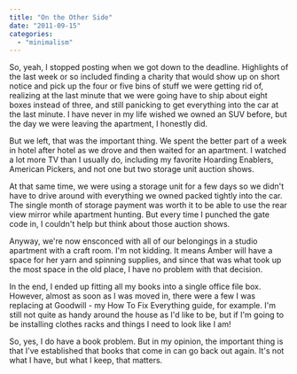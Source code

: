 ```yaml
---
title: "On the Other Side"
date: "2011-09-15"
categories: 
  - "minimalism"
---
```


So, yeah, I stopped posting when we got down to the deadline. Highlights of the last week or so included finding a charity that would show up on short notice and pick up the four or five bins of stuff we were getting rid of, realizing at the last minute that we were going have to ship about eight boxes instead of three, and still panicking to get everything into the car at the last minute. I have never in my life wished we owned an SUV before, but the day we were leaving the apartment, I honestly did.

But we left, that was the important thing. We spent the better part of a week in hotel after hotel as we drove and then waited for an apartment. I watched a lot more TV than I usually do, including my favorite Hoarding Enablers, American Pickers, and not one but two storage unit auction shows.

At that same time, we were using a storage unit for a few days so we didn't have to drive around with everything we owned packed tightly into the car. The single month of storage payment was worth it to be able to use the rear view mirror while apartment hunting. But every time I punched the gate code in, I couldn't help but think about those auction shows.

Anyway, we're now ensconced with all of our belongings in a studio apartment with a craft room. I'm not kidding. It means Amber will have a space for her yarn and spinning supplies, and since that was what took up the most space in the old place, I have no problem with that decision.

In the end, I ended up fitting all my books into a single office file box. However, almost as soon as I was moved in, there were a few I was replacing at Goodwill - my How To Fix Everything guide, for example. I'm still not quite as handy around the house as I'd like to be, but if I'm going to be installing clothes racks and things I need to look like I am!

So, yes, I do have a book problem. But in my opinion, the important thing is that I've established that books that come in can go back out again. It's not what I have, but what I keep, that matters.
